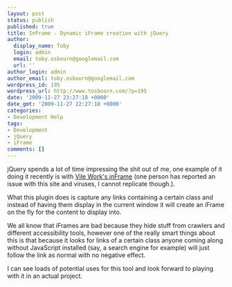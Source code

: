 ```yaml
---
layout: post
status: publish
published: true
title: InFrame - Dynamic iFrame creation with jQuery
author:
  display_name: Toby
  login: admin
  email: toby.osbourn@googlemail.com
  url: ''
author_login: admin
author_email: toby.osbourn@googlemail.com
wordpress_id: 195
wordpress_url: http://www.tosbourn.com/?p=195
date: '2009-11-27 23:27:18 +0000'
date_gmt: '2009-11-27 22:27:18 +0000'
categories:
- Development Help
tags:
- Development
- jQuery
- iFrame
comments: []
---
```

<p>jQuery spends a lot of time impressing the shit out of me, one example of it doing it recently is with <a href="http://www.vileworks.com/inframe-keep-the-demos-inside-the-page-with-jquery">Vile Work's inFrame</a> (one person has reported an issue with this site and viruses, I cannot replicate though.).</p>
<p>What this plugin does is capture any links containing a certain class and instead of having them display in the current window it will create an iFrame on the fly for the content to display into.</p>
<p>We all know that iFrames are bad because they hide stuff from crawlers and different accessibility tools, however one of the really smart things about this is that because it looks for links of a certain class anyone coming along without JavaScript installed (say, a search engine for example) will just follow the link as normal with no negative effect.</p>
<p>I can see loads of potential uses for this tool and look forward to playing with it in an actual project.</p>
